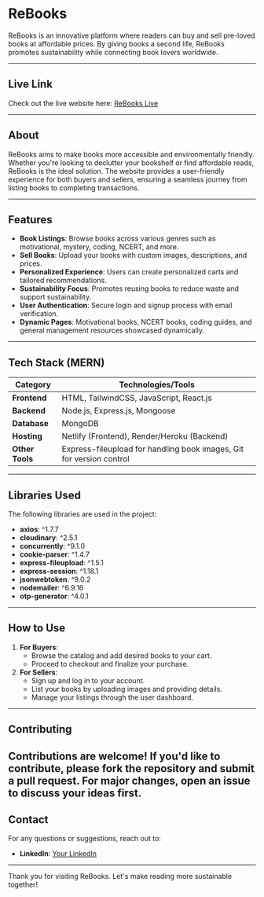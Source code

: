 # ReBooks

ReBooks is an innovative platform where readers can buy and sell pre-loved books at affordable prices. By giving books a second life, ReBooks promotes sustainability while connecting book lovers worldwide.

---

## Live Link

Check out the live website here: [ReBooks Live](https://rebooks-10.netlify.app/)


---

## About

ReBooks aims to make books more accessible and environmentally friendly. Whether you're looking to declutter your bookshelf or find affordable reads, ReBooks is the ideal solution. The website provides a user-friendly experience for both buyers and sellers, ensuring a seamless journey from listing books to completing transactions.

---

## Features

- **Book Listings**: Browse books across various genres such as motivational, mystery, coding, NCERT, and more.
- **Sell Books**: Upload your books with custom images, descriptions, and prices.
- **Personalized Experience**: Users can create personalized carts and tailored recommendations.
- **Sustainability Focus**: Promotes reusing books to reduce waste and support sustainability.
- **User Authentication**: Secure login and signup process with email verification.
- **Dynamic Pages**: Motivational books, NCERT books, coding guides, and general management resources showcased dynamically.

---

## Tech Stack (MERN)

| Category        | Technologies/Tools                                    |
|-----------------|-------------------------------------------------------|
| **Frontend**    | HTML, TailwindCSS, JavaScript, React.js |
| **Backend**     | Node.js, Express.js, Mongoose                         |
| **Database**    | MongoDB                                               |
| **Hosting**     | Netlify (Frontend), Render/Heroku (Backend)           |
| **Other Tools** | Express-fileupload for handling book images, Git for version control |


---

## Libraries Used

The following libraries are used in the project:

- **axios**: ^1.7.7
- **cloudinary**: ^2.5.1
- **concurrently**: ^9.1.0
- **cookie-parser**: ^1.4.7
- **express-fileupload**: ^1.5.1
- **express-session**: ^1.18.1
- **jsonwebtoken**: ^9.0.2
- **nodemailer**: ^6.9.16
- **otp-generator**: ^4.0.1

---

## How to Use

1. **For Buyers**:
   - Browse the catalog and add desired books to your cart.
   - Proceed to checkout and finalize your purchase.
2. **For Sellers**:
   - Sign up and log in to your account.
   - List your books by uploading images and providing details.
   - Manage your listings through the user dashboard.

---

## Contributing

Contributions are welcome! If you'd like to contribute, please fork the repository and submit a pull request. For major changes, open an issue to discuss your ideas first.
---

## Contact

For any questions or suggestions, reach out to:
- **LinkedIn**: [Your LinkedIn](https://www.linkedin.com/in/vikassani/)

---

Thank you for visiting ReBooks. Let's make reading more sustainable together!
